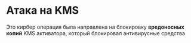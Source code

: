 # Атака на KMS
Это кирбер операция была направлена на блокировку __вредоносных копий__ KMS активатора, который блокировал антивирусные средства 